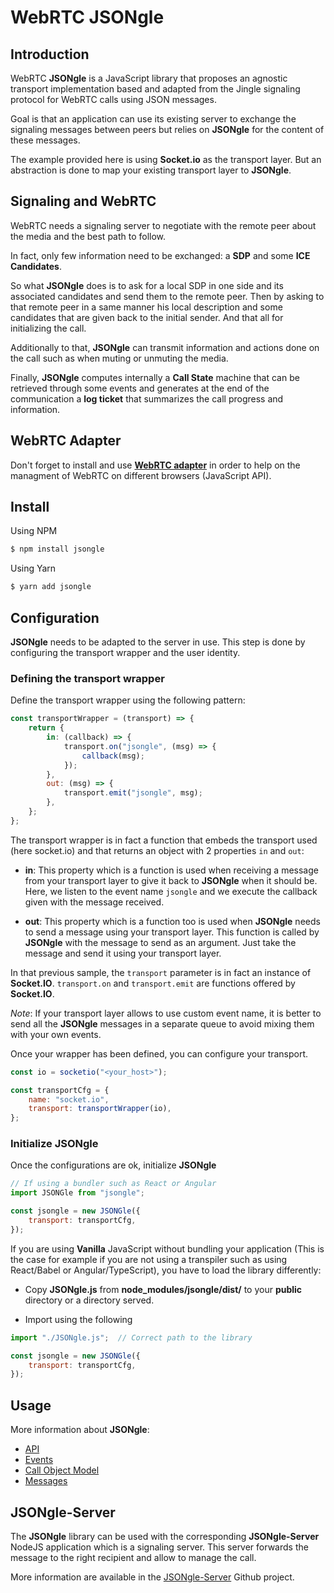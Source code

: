 # WebRTC JSONgle

## Introduction

WebRTC **JSONgle** is a JavaScript library that proposes an agnostic transport implementation based and adapted from the Jingle signaling protocol for WebRTC calls using JSON messages.

Goal is that an application can use its existing server to exchange the signaling messages between peers but relies on **JSONgle** for the content of these messages.

The example provided here is using **Socket.io** as the transport layer. But an abstraction is done to map your existing transport layer to **JSONgle**.

## Signaling and WebRTC

WebRTC needs a signaling server to negotiate with the remote peer about the media and the best path to follow.

In fact, only few information need to be exchanged: a **SDP** and some **ICE Candidates**.

So what **JSONgle** does is to ask for a local SDP in one side and its associated candidates and send them to the remote peer. Then by asking to that remote peer in a same manner his local description and some candidates that are given back to the initial sender. And that all for initializing the call.

Additionally to that, **JSONgle** can transmit information and actions done on the call such as when muting or unmuting the media.

Finally, **JSONgle** computes internally a **Call State** machine that can be retrieved through some events and generates at the end of the communication a **log ticket** that summarizes the call progress and information.

## WebRTC Adapter

Don't forget to install and use [**WebRTC adapter**](https://github.com/webrtcHacks/adapter) in order to help on the managment of WebRTC on different browsers (JavaScript API).


## Install

Using NPM

```bash
$ npm install jsongle
```

Using Yarn

```bash
$ yarn add jsongle
```

## Configuration

**JSONgle** needs to be adapted to the server in use. This step is done by configuring the transport wrapper and the user identity.

### Defining the transport wrapper

Define the transport wrapper using the following pattern:

```js
const transportWrapper = (transport) => {
    return {
        in: (callback) => {
            transport.on("jsongle", (msg) => {
                callback(msg);
            });
        },
        out: (msg) => {
            transport.emit("jsongle", msg);
        },
    };
};
```

The transport wrapper is in fact a function that embeds the transport used (here socket.io) and that returns an object with 2 properties `in` and `out`:

-   **in**: This property which is a function is used when receiving a message from your transport layer to give it back to **JSONgle** when it should be. Here, we listen to the event name `jsongle` and we execute the callback given with the message received.

-   **out**: This property which is a function too is used when **JSONgle** needs to send a message using your transport layer. This function is called by **JSONgle** with the message to send as an argument. Just take the message and send it using your transport layer.

In that previous sample, the `transport` parameter is in fact an instance of **Socket.IO**. `transport.on` and `transport.emit` are functions offered by **Socket.IO**.

_Note_: If your transport layer allows to use custom event name, it is better to send all the **JSONgle** messages in a separate queue to avoid mixing them with your own events.

Once your wrapper has been defined, you can configure your transport.

```js
const io = socketio("<your_host>");

const transportCfg = {
    name: "socket.io",
    transport: transportWrapper(io),
};
```
### Initialize JSONgle

Once the configurations are ok, initialize **JSONgle**

```js
// If using a bundler such as React or Angular
import JSONGle from "jsongle";

const jsongle = new JSONGle({
    transport: transportCfg,
});
```

If you are using **Vanilla** JavaScript without bundling your application (This is the case for example if you are not using a transpiler such as using React/Babel or Angular/TypeScript), you have to load the library differently:

- Copy **JSONgle.js** from **node_modules/jsongle/dist/** to your **public** directory or a directory served.

- Import using the following

```js
import "./JSONgle.js";  // Correct path to the library

const jsongle = new JSONGle({
    transport: transportCfg,
});
```

## Usage

More information about **JSONgle**:
- [API](./documentation/API.md)
- [Events](./documentation/Events.md)
- [Call Object Model](./documentation/Call-Object-Model.md)
- [Messages](./documentation/Messages.md)

## JSONgle-Server

The **JSONgle** library can be used with the corresponding **JSONgle-Server** NodeJS application which is a signaling server. This server forwards the message to the right recipient and allow to manage the call.

More information are available in the [JSONgle-Server](https://github.com/oanguenot/JSONgle-Server) Github project.
